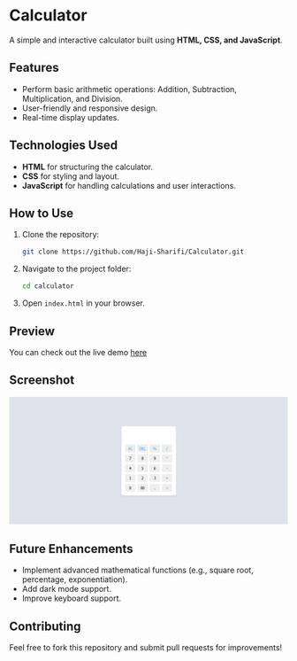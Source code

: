 # Calculator

A simple and interactive calculator built using **HTML, CSS, and JavaScript**.

## Features

- Perform basic arithmetic operations: Addition, Subtraction, Multiplication, and Division.
- User-friendly and responsive design.
- Real-time display updates.

## Technologies Used

- **HTML** for structuring the calculator.
- **CSS** for styling and layout.
- **JavaScript** for handling calculations and user interactions.

## How to Use

1. Clone the repository:
   ```sh
   git clone https://github.com/Haji-Sharifi/Calculator.git
   ```
2. Navigate to the project folder:
   ```sh
   cd calculator
   ```
3. Open `index.html` in your browser.

## Preview

You can check out the live demo [here](https://2025calculator.vercel.app/)

## Screenshot

![alt text](image.png)

## Future Enhancements

- Implement advanced mathematical functions (e.g., square root, percentage, exponentiation).
- Add dark mode support.
- Improve keyboard support.

## Contributing

Feel free to fork this repository and submit pull requests for improvements!
